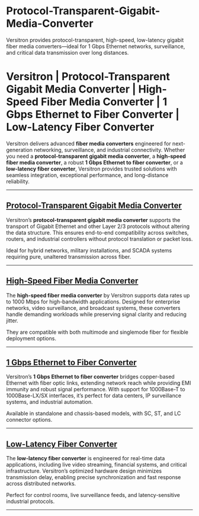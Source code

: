 # Protocol-Transparent-Gigabit-Media-Converter
Versitron provides protocol-transparent, high-speed, low-latency gigabit fiber media converters—ideal for 1 Gbps Ethernet networks, surveillance, and critical data transmission over long distances.
# Versitron | Protocol-Transparent Gigabit Media Converter | High-Speed Fiber Media Converter | 1 Gbps Ethernet to Fiber Converter | Low-Latency Fiber Converter

Versitron delivers advanced **fiber media converters** engineered for next-generation networking, surveillance, and industrial connectivity. Whether you need a **protocol-transparent gigabit media converter**, a **high-speed fiber media converter**, a robust **1 Gbps Ethernet to fiber converter**, or a **low-latency fiber converter**, Versitron provides trusted solutions with seamless integration, exceptional performance, and long-distance reliability.

---

## [Protocol-Transparent Gigabit Media Converter](https://www.versitron.com/products/10-100-1000base-t-to-1000base-sx-lx-triple-duty-gigabit-media-converter-with-sfp-gbic-technology)  
Versitron’s **protocol-transparent gigabit media converter** supports the transport of Gigabit Ethernet and other Layer 2/3 protocols without altering the data structure. This ensures end-to-end compatibility across switches, routers, and industrial controllers without protocol translation or packet loss.

Ideal for hybrid networks, military installations, and SCADA systems requiring pure, unaltered transmission across fiber.

---

## [High-Speed Fiber Media Converter](https://www.versitron.com/products/m7274sb-100base-tx-to-100base-fx-media-converter)  
The **high-speed fiber media converter** by Versitron supports data rates up to 1000 Mbps for high-bandwidth applications. Designed for enterprise networks, video surveillance, and broadcast systems, these converters handle demanding workloads while preserving signal clarity and reducing jitter.

They are compatible with both multimode and singlemode fiber for flexible deployment options.

---

## [1 Gbps Ethernet to Fiber Converter](https://www.versitron.com/products/m7260pa2-101001000baset-to-1000basex-tripleduty-gigabit-ethernet)  
Versitron’s **1 Gbps Ethernet to fiber converter** bridges copper-based Ethernet with fiber optic links, extending network reach while providing EMI immunity and robust signal performance. With support for 1000Base-T to 1000Base-LX/SX interfaces, it’s perfect for data centers, IP surveillance systems, and industrial automation.

Available in standalone and chassis-based models, with SC, ST, and LC connector options.

---

## [Low-Latency Fiber Converter](https://www.versitron.com/products/industrial-media-converters-10-100tx-fx-single-fiber-industrial-media-converter-1-rj45-ethernet-port-1-st-fiber-port)  
The **low-latency fiber converter** is engineered for real-time data applications, including live video streaming, financial systems, and critical infrastructure. Versitron’s optimized hardware design minimizes transmission delay, enabling precise synchronization and fast response across distributed networks.

Perfect for control rooms, live surveillance feeds, and latency-sensitive industrial protocols.

---
